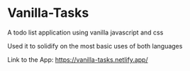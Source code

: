 # Vanilla-Tasks

A todo list application using vanilla javascript and css

Used it to solidify on the most basic uses of both languages

Link to the App: https://vanilla-tasks.netlify.app/
